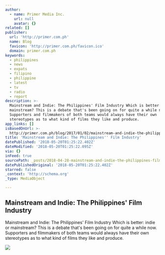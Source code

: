 ```yaml
---
author:
  - name: Primer Media Inc.
    url: null
    avatar: {}
related: []
publisher:
  url: 'http://primer.com.ph'
  name: Blog
  favicon: 'http://primer.com.ph/favicon.ico'
  domain: primer.com.ph
keywords:
  - philippines
  - news
  - expats
  - filipino
  - philippine
  - latest
  - tv
  - radio
  - report
description: >-
  Mainstream and Indie: The Philippines' Film Industry Which is better: indie or
  mainstream? This is a debate that's been going on for quite a while now.
  Supporters and filmmakers of both teams would always have their own
  stereotypes as to what kind of films they like and produce.
app_links: []
isBasedOnUrl: >-
  http://primer.com.ph/blog/2017/01/02/mainstream-and-indie-the-philippines-film-industry/
title: 'Mainstream and Indie: The Philippines'' Film Industry'
datePublished: '2018-05-20T01:25:22.402Z'
dateModified: '2018-05-20T01:25:22.095Z'
via: {}
inFeed: true
sourcePath: _posts/2018-04-28-mainstream-and-indie-the-philippines-film-industry.md
datePublishedOriginal: '2018-05-20T01:25:22.402Z'
starred: false
_context: 'http://schema.org'
_type: MediaObject

---
```

<article style=""><h1>Mainstream and Indie: The Philippines' Film Industry</h1><p>Mainstream and Indie: The Philippines' Film Industry Which is better: indie or mainstream? This is a debate that's been going on for quite a while now. Supporters and filmmakers of both teams would always have their own stereotypes as to what kind of films they like and produce.</p><img src="http://primer.com.ph/blog/wp-content/uploads/sites/14/2016/12/t1107pam-tadhana_feat2_1.jpg" /></article>